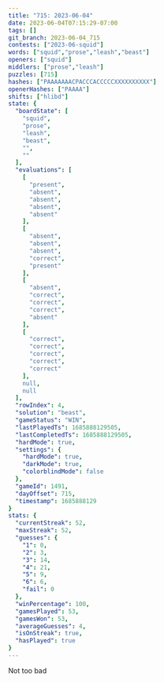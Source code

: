 ```yaml
---
title: "715: 2023-06-04"
date: 2023-06-04T07:15:29-07:00
tags: []
git_branch: 2023-06-04_715
contests: ["2023-06-squid"]
words: ["squid","prose","leash","beast"]
openers: ["squid"]
middlers: ["prose","leash"]
puzzles: [715]
hashes: ["PAAAAAAACPACCCACCCCCXXXXXXXXXX"]
openerHashes: ["PAAAA"]
shifts: ["hlibd"]
state: {
  "boardState": [
    "squid",
    "prose",
    "leash",
    "beast",
    "",
    ""
  ],
  "evaluations": [
    [
      "present",
      "absent",
      "absent",
      "absent",
      "absent"
    ],
    [
      "absent",
      "absent",
      "absent",
      "correct",
      "present"
    ],
    [
      "absent",
      "correct",
      "correct",
      "correct",
      "absent"
    ],
    [
      "correct",
      "correct",
      "correct",
      "correct",
      "correct"
    ],
    null,
    null
  ],
  "rowIndex": 4,
  "solution": "beast",
  "gameStatus": "WIN",
  "lastPlayedTs": 1685888129505,
  "lastCompletedTs": 1685888129505,
  "hardMode": true,
  "settings": {
    "hardMode": true,
    "darkMode": true,
    "colorblindMode": false
  },
  "gameId": 1491,
  "dayOffset": 715,
  "timestamp": 1685888129
}
stats: {
  "currentStreak": 52,
  "maxStreak": 52,
  "guesses": {
    "1": 0,
    "2": 3,
    "3": 14,
    "4": 21,
    "5": 9,
    "6": 6,
    "fail": 0
  },
  "winPercentage": 100,
  "gamesPlayed": 53,
  "gamesWon": 53,
  "averageGuesses": 4,
  "isOnStreak": true,
  "hasPlayed": true
}
---
```

<!-- more -->
Not too bad
